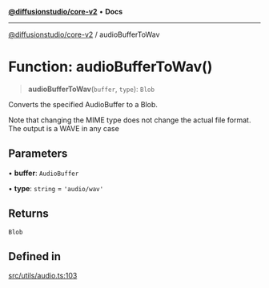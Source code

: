 [**@diffusionstudio/core-v2**](../README.md) • **Docs**

***

[@diffusionstudio/core-v2](../globals.md) / audioBufferToWav

# Function: audioBufferToWav()

> **audioBufferToWav**(`buffer`, `type`): `Blob`

Converts the specified AudioBuffer to a Blob.

Note that changing the MIME type does not change the actual file format.
The output is a WAVE in any case

## Parameters

• **buffer**: `AudioBuffer`

• **type**: `string` = `'audio/wav'`

## Returns

`Blob`

## Defined in

[src/utils/audio.ts:103](https://github.com/diffusionstudio/core-v2/blob/ce69ef92917fd6c7f2f6e872cf6c87954dee9b56/src/utils/audio.ts#L103)
